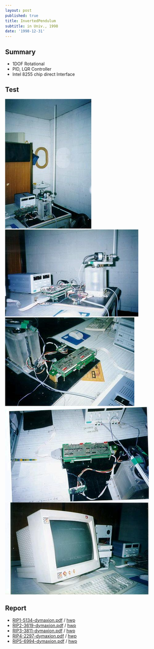 ```yaml
---
layout: post
published: true
title: InvertedPendulum
subtitle: in Univ., 1998
date: '1998-12-31'
---
```


## Summary
* 1DOF Rotational
* PID, LQR Controller
* Intel 8255 chip direct Interface

## Test
![](/portfolio/1998_InvertedPendulum/Images/p01-dymaxion.jpg) ![](/portfolio/1998_InvertedPendulum/Images/p02-dymaxion.jpg)
![](/portfolio/1998_InvertedPendulum/Images/p03-dymaxion.jpg)
![](/portfolio/1998_InvertedPendulum/Images/p04-dymaxion.jpg)

## Report
* [RIP1-5134-dymaxion.pdf](/portfolio/1998_InvertedPendulum/RIP1-5134-dymaxion.pdf) / [hwp](/portfolio/1998_InvertedPendulum/RIP1-5134-dymaxion.pdf)
* [RIP2-3619-dymaxion.pdf](/portfolio/1998_InvertedPendulum/RIP2-3619-dymaxion.pdf) / [hwp](/portfolio/1998_InvertedPendulum/RIP2-3619-dymaxion.pdf)
* [RIP3-3811-dymaxion.pdf](/portfolio/1998_InvertedPendulum/RIP3-3811-dymaxion.pdf) / [hwp](/portfolio/1998_InvertedPendulum/RIP3-3811-dymaxion.pdf)
* [RIP4-2297-dymaxion.pdf](/portfolio/1998_InvertedPendulum/RIP4-2297-dymaxion.pdf) / [hwp](/portfolio/1998_InvertedPendulum/RIP4-2297-dymaxion.pdf)
* [RIP5-6994-dymaxion.pdf](/portfolio/1998_InvertedPendulum/RIP5-6994-dymaxion.pdf) / [hwp](/portfolio/1998_InvertedPendulum/RIP5-6994-dymaxion.pdf)
